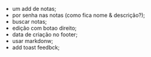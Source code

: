 - um add de notas;
- por senha nas notas (como fica nome & descrição?);
- buscar notas;
- edição com botao direito;
- data de criação no footer;
- usar markdonw;
- add toast feedbck;
